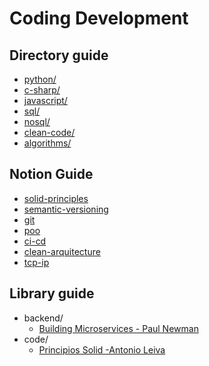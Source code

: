 # Coding Development

## Directory guide
- [python/](python/python.md)
- [c-sharp/](c-sharp/c-sharp.md)
- [javascript/](javascript/javascript.md)
- [sql/](sql/sql.md)
- [nosql/](nosql/no-sql.md)
- [clean-code/](clean-code/clean-code.md)
- [algorithms/](algorithms/algorithms.md)

## Notion Guide

- [solid-principles](notion/solid-principles.md)
- [semantic-versioning](notion/semantic-versioning.md)
- [git](notion/git.md)
- [poo](notion/poo.md)
- [ci-cd](notion/ci-cd.md)
- [clean-arquitecture](notion/clean-arquitecture.md)
- [tcp-ip](notion/tcp-ip.md)

## Library guide

- backend/
  - [Building Microservices - Paul Newman](library/backend/building-microservices.md)
- code/
  - [Principios Solid -Antonio Leiva](library/code/principios-solid.md)